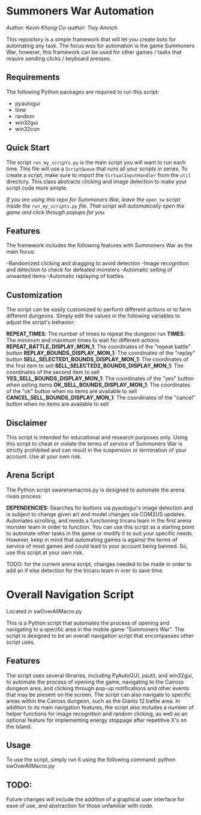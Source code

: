 
# Summoners War Automation
*Author: Kevin Khong*
*Co-author: Trey Amrich*

This repository is a simple framework that will let you create bots for automating any task. The focus was for automation is the game Summoners War,
however, this framework can be used for other games / tasks that require sending clicks / keyboard presses. 

## Requirements
The following Python packages are required to run this script:

- pyautogui
- time
- random
- win32gui
- win32con

## Quick Start
The script `run_my_scripts.py` is the main script you will want to run each time. This file will use a `ScriptQueue` that runs all your scripts in series.
To create a script, make sure to import the `VirtualInputHandler` from the `util` directory. This class abstracts clicking and image detection to make
your script code more simple.

*If you are using this repo for Summoners War, leave the `open_sw` script inside the `run_my_scripts.py` file. That script will automatically open the game
and click through popups for you.*

## Features
The framework includes the following features with Summoners War as the main focus:

-Randomized clicking and dragging to avoid detection
-Image recognition and detection to check for defeated monsters
-Automatic selling of unwanted items
-Automatic replaying of battles

## Customization
The script can be easily customized to perform different actions or to farm different dungeons. Simply edit the values in the following variables to adjust the script's behavior:

**REPEAT_TIMES**: The number of times to repeat the dungeon run
**TIMES**: The minimum and maximum times to wait for different actions
**REPEAT_BATTLE_DISPLAY_MON_1**: The coordinates of the "repeat battle" button
**REPLAY_BOUNDS_DISPLAY_MON_1**: The coordinates of the "replay" button
**SELL_SELECTED1_BOUNDS_DISPLAY_MON_1**: The coordinates of the first item to sell
**SELL_SELECTED2_BOUNDS_DISPLAY_MON_1**: The coordinates of the second item to sell
**YES_SELL_BOUNDS_DISPLAY_MON_1**: The coordinates of the "yes" button when selling items
**OK_SELL_BOUNDS_DISPLAY_MON_1**: The coordinates of the "ok" button when no items are available to sell
**CANCEL_SELL_BOUNDS_DISPLAY_MON_1**: The coordinates of the "cancel" button when no items are available to sell
## Disclaimer
This script is intended for educational and research purposes only. Using this script to cheat or violate the terms of service of Summoners War is strictly prohibited and can result in the suspension or termination of your account. Use at your own risk.

## Arena Script
The Python script swarenamacros.py is designed to automate the arena rivals process

**DEPENDENCIES:**
Searches for buttons via pyautogui's image detection and is subject to change given art and model changes via COM2US updates.
Automates scrolling, and needs a functioning tricaru team in the first arena monster team in order to function.
You can use this script as a starting point to automate other tasks in the game or modify it to suit your specific needs. However, keep in mind that automating games is against the terms of service of most games and could lead to your account being banned. So, use this script at your own risk.

TODO: for the current arena script, changes needed to be made in order to add an if else detection for the tricaru team in orer to save time.

# Overall Navigation Script
Located in swOverAllMacro.py

This is a Python script that automates the process of opening and navigating to a specific area in the mobile game "Summoners War". The script is designed to be an overall navigation script that encompasses other script uses.

## Features
The script uses several libraries, including PyAutoGUI, psutil, and win32gui, to automate the process of opening the game, navigating to the Caiross dungeon area, and clicking through pop-up notifications and other events that may be present on the screen. The script can also navigate to specific areas within the Caiross dungeon, such as the Giants 12 battle area.
In addition to its main navigation features, the script also includes a number of helper functions for image recognition and random clicking, as well as an optional feature for implementing energy stoppage after repetitive X's on the island.

## Usage
To use the script, simply run it using the following command:
python swOverAllMacro.py

## TODO: 
Future changes will include the addition of a graphical user interface for ease of use, and abstraction for those unfamiliar with code.
